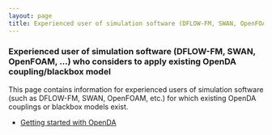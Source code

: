 ```yaml
---
layout: page
title: Experienced user of simulation software (DFLOW-FM, SWAN, OpenFOAM, ...) who considers to apply existing OpenDA coupling/blackbox model
---
```

### Experienced user of simulation software (DFLOW-FM, SWAN, OpenFOAM, ...) who considers to apply existing OpenDA coupling/blackbox model
This page contains information for experienced users of simulation software (such as DFLOW-FM, SWAN, OpenFOAM, etc.) for which existing OpenDA couplings or blackbox models exist.

* [Getting started with OpenDA](https://openda-association.github.io/wiki/Getting_started.md)
